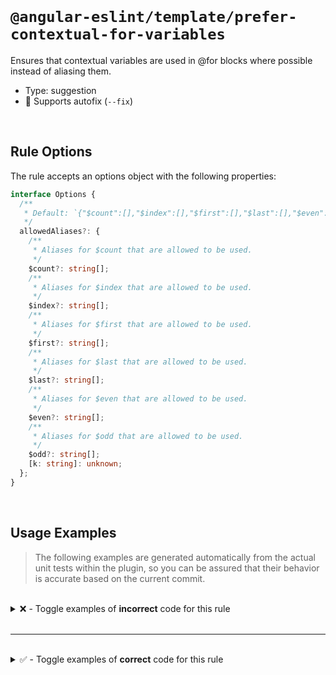 <!--

  DO NOT EDIT.

  This markdown file was autogenerated using a mixture of the following files as the source of truth for its data:
  - ../../src/rules/prefer-contextual-for-variables.ts
  - ../../tests/rules/prefer-contextual-for-variables/cases.ts

  In order to update this file, it is therefore those files which need to be updated, as well as potentially the generator script:
  - ../../../../tools/scripts/generate-rule-docs.ts

-->

<br>

# `@angular-eslint/template/prefer-contextual-for-variables`

Ensures that contextual variables are used in @for blocks where possible instead of aliasing them.

- Type: suggestion
- 🔧 Supports autofix (`--fix`)

<br>

## Rule Options

The rule accepts an options object with the following properties:

```ts
interface Options {
  /**
   * Default: `{"$count":[],"$index":[],"$first":[],"$last":[],"$even":[],"$odd":[]}`
   */
  allowedAliases?: {
    /**
     * Aliases for $count that are allowed to be used.
     */
    $count?: string[];
    /**
     * Aliases for $index that are allowed to be used.
     */
    $index?: string[];
    /**
     * Aliases for $first that are allowed to be used.
     */
    $first?: string[];
    /**
     * Aliases for $last that are allowed to be used.
     */
    $last?: string[];
    /**
     * Aliases for $even that are allowed to be used.
     */
    $even?: string[];
    /**
     * Aliases for $odd that are allowed to be used.
     */
    $odd?: string[];
    [k: string]: unknown;
  };
}

```

<br>

## Usage Examples

> The following examples are generated automatically from the actual unit tests within the plugin, so you can be assured that their behavior is accurate based on the current commit.

<br>

<details>
<summary>❌ - Toggle examples of <strong>incorrect</strong> code for this rule</summary>

<br>

#### Custom Config

```json
{
  "rules": {
    "@angular-eslint/template/prefer-contextual-for-variables": [
      "error",
      {
        "allowedAliases": {
          "$index": [
            "a"
          ],
          "$count": [
            "b"
          ]
        }
      }
    ]
  }
}
```

<br>

#### ❌ Invalid Code

```html
@for (item of items; track item.id; let x = $even, a = $index, b = $count) {,}
                                        ~~~~~~~~~
```

<br>

---

<br>

#### Custom Config

```json
{
  "rules": {
    "@angular-eslint/template/prefer-contextual-for-variables": [
      "error",
      {
        "allowedAliases": {
          "$index": [
            "a"
          ],
          "$count": [
            "b"
          ]
        }
      }
    ]
  }
}
```

<br>

#### ❌ Invalid Code

```html
@for (item of items; track item.id; let a = $index, x = $even, b = $count) {,}
                                                    ~~~~~~~~~
```

<br>

---

<br>

#### Custom Config

```json
{
  "rules": {
    "@angular-eslint/template/prefer-contextual-for-variables": [
      "error",
      {
        "allowedAliases": {
          "$index": [
            "a"
          ],
          "$count": [
            "b"
          ]
        }
      }
    ]
  }
}
```

<br>

#### ❌ Invalid Code

```html
@for (item of items; track item.id; let a = $index, b = $count, x = $even) {,}
                                                                ~~~~~~~~~
```

<br>

---

<br>

#### Custom Config

```json
{
  "rules": {
    "@angular-eslint/template/prefer-contextual-for-variables": [
      "error",
      {
        "allowedAliases": {
          "$count": [
            "b"
          ]
        }
      }
    ]
  }
}
```

<br>

#### ❌ Invalid Code

```html
@for (item of items; track item.id; let a = $index, b = $count, x = $even) {,}
                                        ~~~~~~~~~~              ~~~~~~~~~
```

<br>

---

<br>

#### Custom Config

```json
{
  "rules": {
    "@angular-eslint/template/prefer-contextual-for-variables": [
      "error",
      {
        "allowedAliases": {
          "$count": [
            "b"
          ]
        }
      }
    ]
  }
}
```

<br>

#### ❌ Invalid Code

```html
@for (item of items; track item.id; let a = $index, x = $even, b = $count) {,}
                                        ~~~~~~~~~~  ~~~~~~~~~
```

<br>

---

<br>

#### Default Config

```json
{
  "rules": {
    "@angular-eslint/template/prefer-contextual-for-variables": [
      "error"
    ]
  }
}
```

<br>

#### ❌ Invalid Code

```html
@for (item of items; track item.id; let a = $index, b = $even, c = $count) {,}
                                        ~~~~~~~~~~  ~~~~~~~~~  ~~~~~~~~~~
```

<br>

---

<br>

#### Default Config

```json
{
  "rules": {
    "@angular-eslint/template/prefer-contextual-for-variables": [
      "error"
    ]
  }
}
```

<br>

#### ❌ Invalid Code

```html
@for (item of items; track item.id) {
  @if (!!($index % 2)) {
        ~~~~~~~~~~~~~
    is odd
  }
}
```

<br>

---

<br>

#### Default Config

```json
{
  "rules": {
    "@angular-eslint/template/prefer-contextual-for-variables": [
      "error"
    ]
  }
}
```

<br>

#### ❌ Invalid Code

```html
@for (a of outer; track a.id) {
  @if ($index === 0) {
       ~~~~~~~~~~~~
    first outer
  }
  @for (b of inner; track b.id) {
    @if ($index === 0) {
         ~~~~~~~~~~~~
      first inner
    }
  }
}
```

</details>

<br>

---

<br>

<details>
<summary>✅ - Toggle examples of <strong>correct</strong> code for this rule</summary>

<br>

#### Default Config

```json
{
  "rules": {
    "@angular-eslint/template/prefer-contextual-for-variables": [
      "error"
    ]
  }
}
```

<br>

#### ✅ Valid Code

```html
@for (item of items; track item.id) {}
```

<br>

---

<br>

#### Default Config

```json
{
  "rules": {
    "@angular-eslint/template/prefer-contextual-for-variables": [
      "error"
    ]
  }
}
```

<br>

#### ✅ Valid Code

```html
@for (item of items; track $index) {}
```

<br>

---

<br>

#### Default Config

```json
{
  "rules": {
    "@angular-eslint/template/prefer-contextual-for-variables": [
      "error"
    ]
  }
}
```

<br>

#### ✅ Valid Code

```html
@for (item of items; track item.id) {}
{{ items.length }}
```

<br>

---

<br>

#### Default Config

```json
{
  "rules": {
    "@angular-eslint/template/prefer-contextual-for-variables": [
      "error"
    ]
  }
}
```

<br>

#### ✅ Valid Code

```html
@for (a of outer; track a.id) {
  @for (b of inner; track b.id) {
    {{ outer.length }}
  }
}
```

<br>

---

<br>

#### Default Config

```json
{
  "rules": {
    "@angular-eslint/template/prefer-contextual-for-variables": [
      "error"
    ]
  }
}
```

<br>

#### ✅ Valid Code

```html
@for (a of outer(); track a.id) {
  @for (b of inner(); track b.id) {
    {{ outer().length }}
  }
}
```

<br>

---

<br>

#### Default Config

```json
{
  "rules": {
    "@angular-eslint/template/prefer-contextual-for-variables": [
      "error"
    ]
  }
}
```

<br>

#### ✅ Valid Code

```html
@for (item of items; track item.id) {
  {{ this.$index === 0 }}
}
```

<br>

---

<br>

#### Default Config

```json
{
  "rules": {
    "@angular-eslint/template/prefer-contextual-for-variables": [
      "error"
    ]
  }
}
```

<br>

#### ✅ Valid Code

```html
@for (item of items; track item.id) {
  {{ $index === this.$count - 1 }}
}
```

<br>

---

<br>

#### Default Config

```json
{
  "rules": {
    "@angular-eslint/template/prefer-contextual-for-variables": [
      "error"
    ]
  }
}
```

<br>

#### ✅ Valid Code

```html
@for (item of items; track item.id) {}
{{ $index % 2 === 0 }}
```

<br>

---

<br>

#### Default Config

```json
{
  "rules": {
    "@angular-eslint/template/prefer-contextual-for-variables": [
      "error"
    ]
  }
}
```

<br>

#### ✅ Valid Code

```html
@for (item of items; track item.id) {}
{{ $index % 2 !== 0 }}
```

<br>

---

<br>

#### Default Config

```json
{
  "rules": {
    "@angular-eslint/template/prefer-contextual-for-variables": [
      "error"
    ]
  }
}
```

<br>

#### ✅ Valid Code

```html
@for (item of items; track item.id) {}
{{ !$even }}
```

<br>

---

<br>

#### Default Config

```json
{
  "rules": {
    "@angular-eslint/template/prefer-contextual-for-variables": [
      "error"
    ]
  }
}
```

<br>

#### ✅ Valid Code

```html
@for (item of items; track item.id) {}
{{ !$odd }}
```

<br>

---

<br>

#### Default Config

```json
{
  "rules": {
    "@angular-eslint/template/prefer-contextual-for-variables": [
      "error"
    ]
  }
}
```

<br>

#### ✅ Valid Code

```html
@for (item of items; track item.id) {
  @if (this.$index % 2 === 0) {}
}
```

<br>

---

<br>

#### Default Config

```json
{
  "rules": {
    "@angular-eslint/template/prefer-contextual-for-variables": [
      "error"
    ]
  }
}
```

<br>

#### ✅ Valid Code

```html
@for (item of items; track item.id) {
  @if (this.$index % 2 !== 0) {}
}
```

<br>

---

<br>

#### Default Config

```json
{
  "rules": {
    "@angular-eslint/template/prefer-contextual-for-variables": [
      "error"
    ]
  }
}
```

<br>

#### ✅ Valid Code

```html
@for (item of items; track item.id) {
  {{ !this.$even }}
}
```

<br>

---

<br>

#### Default Config

```json
{
  "rules": {
    "@angular-eslint/template/prefer-contextual-for-variables": [
      "error"
    ]
  }
}
```

<br>

#### ✅ Valid Code

```html
@for (item of items; track item.id) {
  {{ !this.$odd }}
}
```

<br>

---

<br>

#### Default Config

```json
{
  "rules": {
    "@angular-eslint/template/prefer-contextual-for-variables": [
      "error"
    ]
  }
}
```

<br>

#### ✅ Valid Code

```html
@for (item of items; track item.id) {
  {{ $index % 2 }}
}
```

<br>

---

<br>

#### Default Config

```json
{
  "rules": {
    "@angular-eslint/template/prefer-contextual-for-variables": [
      "error"
    ]
  }
}
```

<br>

#### ✅ Valid Code

```html
@for (item of items; track item.id) {
  {{ $index % 2 === foo }}
}
```

<br>

---

<br>

#### Default Config

```json
{
  "rules": {
    "@angular-eslint/template/prefer-contextual-for-variables": [
      "error"
    ]
  }
}
```

<br>

#### ✅ Valid Code

```html
@for (item of items; track item.id) {
  {{ $index % 2 !== foo }}
}
```

<br>

---

<br>

#### Default Config

```json
{
  "rules": {
    "@angular-eslint/template/prefer-contextual-for-variables": [
      "error"
    ]
  }
}
```

<br>

#### ✅ Valid Code

```html
@for (item of items; track item.id) {
  {{ $index % 2 >= foo }}
}
```

<br>

---

<br>

#### Default Config

```json
{
  "rules": {
    "@angular-eslint/template/prefer-contextual-for-variables": [
      "error"
    ]
  }
}
```

<br>

#### ✅ Valid Code

```html
@for (item of items; track item.id) {
  {{ $index % 2 > foo }}
}
```

<br>

---

<br>

#### Default Config

```json
{
  "rules": {
    "@angular-eslint/template/prefer-contextual-for-variables": [
      "error"
    ]
  }
}
```

<br>

#### ✅ Valid Code

```html
@for (item of items; track item.id) {
  {{ $index % 2 <= foo }}
}
```

<br>

---

<br>

#### Default Config

```json
{
  "rules": {
    "@angular-eslint/template/prefer-contextual-for-variables": [
      "error"
    ]
  }
}
```

<br>

#### ✅ Valid Code

```html
@for (item of items; track item.id) {
  {{ $index % 2 < foo }}
}
```

<br>

---

<br>

#### Default Config

```json
{
  "rules": {
    "@angular-eslint/template/prefer-contextual-for-variables": [
      "error"
    ]
  }
}
```

<br>

#### ✅ Valid Code

```html
@for (item of items; track item.id) {
  {{ $index % 2 + foo }}
}
```

<br>

---

<br>

#### Default Config

```json
{
  "rules": {
    "@angular-eslint/template/prefer-contextual-for-variables": [
      "error"
    ]
  }
}
```

<br>

#### ✅ Valid Code

```html
@for (item of items; track item.id) {
  {{ $index % 2 - foo }}
}
```

<br>

---

<br>

#### Default Config

```json
{
  "rules": {
    "@angular-eslint/template/prefer-contextual-for-variables": [
      "error"
    ]
  }
}
```

<br>

#### ✅ Valid Code

```html
@for (item of items; track item.id) {
  {{ $index % 2 * foo }}
}
```

<br>

---

<br>

#### Default Config

```json
{
  "rules": {
    "@angular-eslint/template/prefer-contextual-for-variables": [
      "error"
    ]
  }
}
```

<br>

#### ✅ Valid Code

```html
@for (item of items; track item.id) {
  {{ $index % 2 / foo }}
}
```

</details>

<br>
